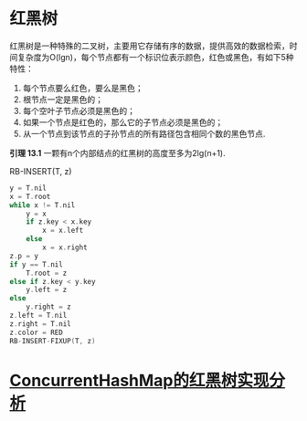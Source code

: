 # 红黑树
红黑树是一种特殊的二叉树，主要用它存储有序的数据，提供高效的数据检索，时间复杂度为O(lgn)，每个节点都有一个标识位表示颜色，红色或黑色，有如下5种特性：
1. 每个节点要么红色，要么是黑色；
2. 根节点一定是黑色的；
3. 每个空叶子节点必须是黑色的；
4. 如果一个节点是红色的，那么它的子节点必须是黑色的；
5. 从一个节点到该节点的子孙节点的所有路径包含相同个数的黑色节点.


**引理 13.1** 一颗有n个内部结点的红黑树的高度至多为2lg(n+1).

RB-INSERT(T, z)
```C
y = T.nil
x = T.root
while x != T.nil
    y = x
    if z.key < x.key
        x = x.left
    else
        x = x.right
z.p = y
if y == T.nil
    T.root = z
else if z.key < y.key
    y.left = z
else
    y.right = z
z.left = T.nil
z.right = T.nil
z.color = RED
RB-INSERT-FIXUP(T, z)
```


# [ConcurrentHashMap的红黑树实现分析](http://www.jianshu.com/p/23b84ba9a498)